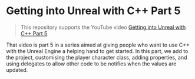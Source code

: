 #  Getting into Unreal with C++ Part 5
> This repository supports the YouTube video [Getting into Unreal with C++ Part 5](https://youtu.be/wJo5tusarvY).  

That video is part 5 in a series aimed at giving people who want to use C++ with the Unreal Engine a helping hand to get started.
In this part, we add to the project, customising the player character class, adding properties, and using delegates to allow other code to be notifies when the values are updated.

